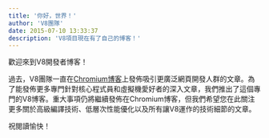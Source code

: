 ```yaml
---
title: '你好，世界！'
author: 'V8團隊'
date: 2015-07-10 13:33:37
description: 'V8項目現在有了自己的博客！'
---
```

歡迎來到V8開發者博客！

過去，V8團隊一直在[Chromium博客](https://blog.chromium.org/)上發佈吸引更廣泛網頁開發人群的文章。為了能發佈更多專門針對核心程式員和虛擬機愛好者的深入文章，我們推出了這個專門的V8博客。重大事項仍將繼續發佈在Chromium博客，但我們希望您在此關注更多關於高級編譯技術、低層次性能優化以及所有讓V8運作的技術細節的文章。

<!--truncate-->
祝閱讀愉快！

